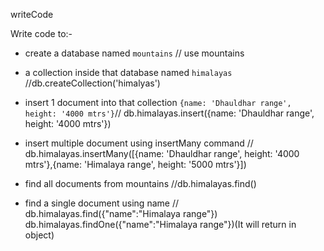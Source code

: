 writeCode

Write code to:-

- create a database named `mountains` // use mountains
- a collection inside that database named `himalayas` //db.createCollection('himalyas')
- insert 1 document into that collection `{name: 'Dhauldhar range', height: '4000 mtrs'}`//
db.himalayas.insert({name: 'Dhauldhar range', height: '4000 mtrs'})

- insert multiple document using insertMany command // db.himalayas.insertMany([{name: 'Dhauldhar range', height: '4000 mtrs'},{name: 'Himalaya range', height: '5000 mtrs'}])

- find all documents from mountains //db.himalayas.find()
- find a single document using name // db.himalayas.find({"name":"Himalaya range"})
db.himalayas.findOne({"name":"Himalaya range"})(It will return in object)
